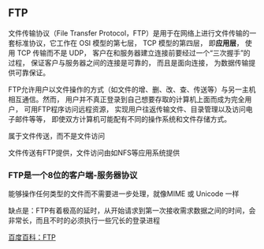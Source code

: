 ## FTP

文件传输协议（File Transfer Protocol，FTP）是用于在网络上进行文件传输的一套标准协议，它工作在 OSI 模型的第七层， TCP 模型的第四层， 即**应用层**， 使用 TCP 传输而不是 UDP， 客户在和服务器建立连接前要经过一个“三次握手”的过程， 保证客户与服务器之间的连接是可靠的， 而且是面向连接， 为数据传输提供可靠保证。

FTP允许用户以文件操作的方式（如文件的增、删、改、查、传送等）与另一主机相互通信。然而， 用户并不真正登录到自己想要存取的计算机上面而成为完全用户， 可用FTP程序访问远程资源， 实现用户往返传输文件、目录管理以及访问电子邮件等等， 即使双方计算机可能配有不同的操作系统和文件存储方式。

属于文件传送，而不是文件访问

文件传送有FTP提供，文件访问由如NFS等应用系统提供

### FTP是一个8位的客户端-服务器协议

能够操作任何类型的文件而不需要进一步处理，就像MIME 或 Unicode 一样

缺点是：FTP有着极高的延时，从开始请求到第一次接收需求数据之间的时间，会非常长，而且不时的必须执行一些冗长的登录进程

[百度百科：FTP](https://baike.baidu.com/item/ftp/13839)



